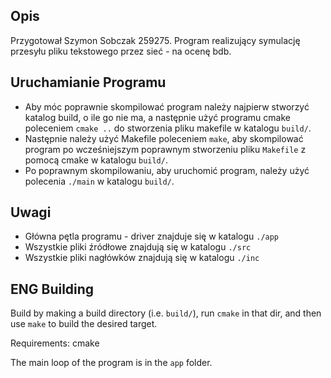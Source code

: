 ## Opis 
Przygotował Szymon Sobczak 259275. 
Program realizujący symulację przesyłu pliku tekstowego przez sieć - na ocenę bdb.

## Uruchamianie Programu
 * Aby móc poprawnie skompilować program należy najpierw stworzyć katalog build, o ile go nie ma, a następnie użyć programu cmake poleceniem `cmake ..` do stworzenia pliku makefile w katalogu `build/`.
 * Następnie należy użyć Makefile poleceniem `make`, aby skompilować program po wcześniejszym poprawnym stworzeniu pliku `Makefile` z pomocą cmake w katalogu `build/`. 
 * Po poprawnym skompilowaniu, aby uruchomić program, należy użyć polecenia `./main` w katalogu `build/`.

## Uwagi 
 * Główna pętla programu - driver znajduje się w katalogu `./app`
 * Wszystkie pliki źródłowe znajdują się w katalogu `./src`
 * Wszystkie pliki nagłówków znajdują się w katalogu `./inc`

## ENG Building
Build by making a build directory (i.e. `build/`), run `cmake` in that dir, and then use `make` to build the desired target.

Requirements: cmake

The main loop of the program is in the `app` folder.

